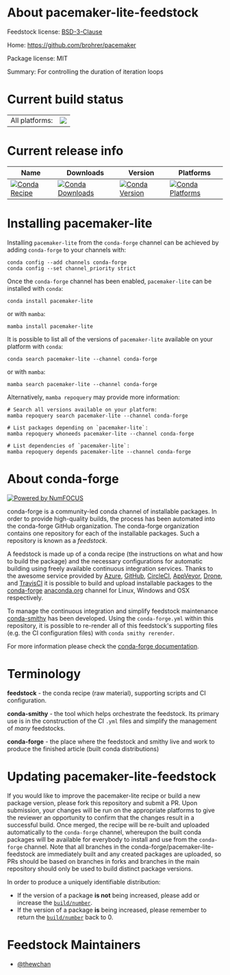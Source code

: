 About pacemaker-lite-feedstock
==============================

Feedstock license: [BSD-3-Clause](https://github.com/conda-forge/pacemaker-lite-feedstock/blob/main/LICENSE.txt)

Home: https://github.com/brohrer/pacemaker

Package license: MIT

Summary: For controlling the duration of iteration loops

Current build status
====================


<table><tr><td>All platforms:</td>
    <td>
      <a href="https://dev.azure.com/conda-forge/feedstock-builds/_build/latest?definitionId=22381&branchName=main">
        <img src="https://dev.azure.com/conda-forge/feedstock-builds/_apis/build/status/pacemaker-lite-feedstock?branchName=main">
      </a>
    </td>
  </tr>
</table>

Current release info
====================

| Name | Downloads | Version | Platforms |
| --- | --- | --- | --- |
| [![Conda Recipe](https://img.shields.io/badge/recipe-pacemaker--lite-green.svg)](https://anaconda.org/conda-forge/pacemaker-lite) | [![Conda Downloads](https://img.shields.io/conda/dn/conda-forge/pacemaker-lite.svg)](https://anaconda.org/conda-forge/pacemaker-lite) | [![Conda Version](https://img.shields.io/conda/vn/conda-forge/pacemaker-lite.svg)](https://anaconda.org/conda-forge/pacemaker-lite) | [![Conda Platforms](https://img.shields.io/conda/pn/conda-forge/pacemaker-lite.svg)](https://anaconda.org/conda-forge/pacemaker-lite) |

Installing pacemaker-lite
=========================

Installing `pacemaker-lite` from the `conda-forge` channel can be achieved by adding `conda-forge` to your channels with:

```
conda config --add channels conda-forge
conda config --set channel_priority strict
```

Once the `conda-forge` channel has been enabled, `pacemaker-lite` can be installed with `conda`:

```
conda install pacemaker-lite
```

or with `mamba`:

```
mamba install pacemaker-lite
```

It is possible to list all of the versions of `pacemaker-lite` available on your platform with `conda`:

```
conda search pacemaker-lite --channel conda-forge
```

or with `mamba`:

```
mamba search pacemaker-lite --channel conda-forge
```

Alternatively, `mamba repoquery` may provide more information:

```
# Search all versions available on your platform:
mamba repoquery search pacemaker-lite --channel conda-forge

# List packages depending on `pacemaker-lite`:
mamba repoquery whoneeds pacemaker-lite --channel conda-forge

# List dependencies of `pacemaker-lite`:
mamba repoquery depends pacemaker-lite --channel conda-forge
```


About conda-forge
=================

[![Powered by
NumFOCUS](https://img.shields.io/badge/powered%20by-NumFOCUS-orange.svg?style=flat&colorA=E1523D&colorB=007D8A)](https://numfocus.org)

conda-forge is a community-led conda channel of installable packages.
In order to provide high-quality builds, the process has been automated into the
conda-forge GitHub organization. The conda-forge organization contains one repository
for each of the installable packages. Such a repository is known as a *feedstock*.

A feedstock is made up of a conda recipe (the instructions on what and how to build
the package) and the necessary configurations for automatic building using freely
available continuous integration services. Thanks to the awesome service provided by
[Azure](https://azure.microsoft.com/en-us/services/devops/), [GitHub](https://github.com/),
[CircleCI](https://circleci.com/), [AppVeyor](https://www.appveyor.com/),
[Drone](https://cloud.drone.io/welcome), and [TravisCI](https://travis-ci.com/)
it is possible to build and upload installable packages to the
[conda-forge](https://anaconda.org/conda-forge) [anaconda.org](https://anaconda.org/)
channel for Linux, Windows and OSX respectively.

To manage the continuous integration and simplify feedstock maintenance
[conda-smithy](https://github.com/conda-forge/conda-smithy) has been developed.
Using the ``conda-forge.yml`` within this repository, it is possible to re-render all of
this feedstock's supporting files (e.g. the CI configuration files) with ``conda smithy rerender``.

For more information please check the [conda-forge documentation](https://conda-forge.org/docs/).

Terminology
===========

**feedstock** - the conda recipe (raw material), supporting scripts and CI configuration.

**conda-smithy** - the tool which helps orchestrate the feedstock.
                   Its primary use is in the construction of the CI ``.yml`` files
                   and simplify the management of *many* feedstocks.

**conda-forge** - the place where the feedstock and smithy live and work to
                  produce the finished article (built conda distributions)


Updating pacemaker-lite-feedstock
=================================

If you would like to improve the pacemaker-lite recipe or build a new
package version, please fork this repository and submit a PR. Upon submission,
your changes will be run on the appropriate platforms to give the reviewer an
opportunity to confirm that the changes result in a successful build. Once
merged, the recipe will be re-built and uploaded automatically to the
`conda-forge` channel, whereupon the built conda packages will be available for
everybody to install and use from the `conda-forge` channel.
Note that all branches in the conda-forge/pacemaker-lite-feedstock are
immediately built and any created packages are uploaded, so PRs should be based
on branches in forks and branches in the main repository should only be used to
build distinct package versions.

In order to produce a uniquely identifiable distribution:
 * If the version of a package **is not** being increased, please add or increase
   the [``build/number``](https://docs.conda.io/projects/conda-build/en/latest/resources/define-metadata.html#build-number-and-string).
 * If the version of a package **is** being increased, please remember to return
   the [``build/number``](https://docs.conda.io/projects/conda-build/en/latest/resources/define-metadata.html#build-number-and-string)
   back to 0.

Feedstock Maintainers
=====================

* [@thewchan](https://github.com/thewchan/)

